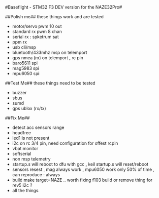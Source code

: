 #Baseflight - STM32 F3 DEV version for the NAZE32Pro#


##Polish me##
these things work and are tested

* motor/servo pwm 10 out
* standard rx pwm 8 chan
* serial rx : spketrum sat
* ppm rx
* usb cli/msp
* bluetooth/433mhz msp on telemport 
* gps nmea (rx) on telemport , rc pin
* baro5611 spi 
* mag5983 spi
* mpu6050 spi


##Test Me##
these things need to be tested

* buzzer
* sbus 
* sumd
* gps ublox (rx/tx)


##Fix Me##

* detect acc sensors range
* headfree
* led1 is not present
* i2c on rc 3/4 pin, need configuration for offest rcpin
* vbat monitor
* softserial
* non msp telemetry
* startup.s will reboot to dfu with gcc , keil startup.s  will reset/reboot
* sensors resest , mag always work , mpu6050 work only 50% of time , can reproduce : always
* build make target=NAZE  .. worth fixing f103 build or remove thing for rev5 i2c ?
* all the things